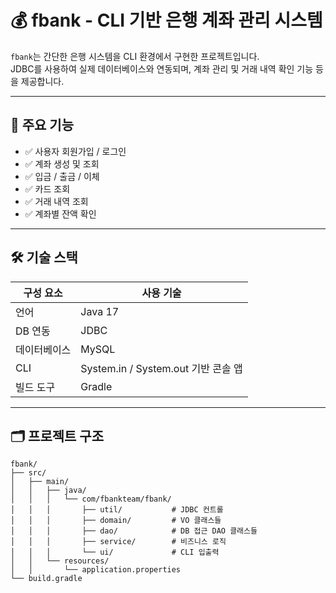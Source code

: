 # 💰 fbank - CLI 기반 은행 계좌 관리 시스템

`fbank`는 간단한 은행 시스템을 CLI 환경에서 구현한 프로젝트입니다.  
JDBC를 사용하여 실제 데이터베이스와 연동되며, 계좌 관리 및 거래 내역 확인 기능 등을 제공합니다.

---

## 🚀 주요 기능

- ✅ 사용자 회원가입 / 로그인
- ✅ 계좌 생성 및 조회
- ✅ 입금 / 출금 / 이체
- ✅ 카드 조회
- ✅ 거래 내역 조회
- ✅ 계좌별 잔액 확인

---

## 🛠️ 기술 스택

| 구성 요소 | 사용 기술 |
|-----------|-----------|
| 언어 | Java 17 |
| DB 연동 | JDBC |
| 데이터베이스 | MySQL |
| CLI | System.in / System.out 기반 콘솔 앱 |
| 빌드 도구 | Gradle |

---

## 🗂️ 프로젝트 구조

```plaintext
fbank/
├── src/
│   ├── main/
│   │   ├── java/
│   │   │   └── com/fbankteam/fbank/
│   │   │       ├── util/           # JDBC 컨트롤
│   │   │       ├── domain/         # VO 클래스들
│   │   │       ├── dao/            # DB 접근 DAO 클래스들
│   │   │       ├── service/        # 비즈니스 로직
│   │   │       └── ui/             # CLI 입출력
│   │   └── resources/
│   │       └── application.properties
└── build.gradle
